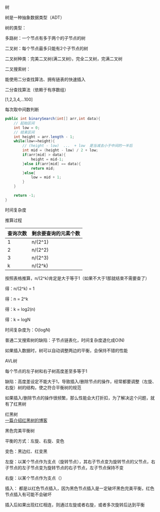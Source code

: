树

树是一种抽象数据类型（ADT）

树的类型：

多路树：一个节点有多于两个的子节点的树

二叉树：每个节点最多只能有2个子节点的树

二叉树种类：完美二叉树(满二叉树)，完全二叉树，完满二叉树

二叉搜索树：

能使用二分查找算法、拥有链表的快速插入



二分查找算法（依赖于有序数组）

[1,2,3,4,...100]

每次取中间数判断

```java
public int binarySearch(int[] arr,int data){
    // 起始区间
    int low = 0;
    // 结束区间
    int height = arr.length - 1;
    while(low<=height){
        // (height - low)  ...  + low  是当减去小于中间的一半后
        int mid = (height - low) / 2 + low;
        if(arr[mid] > data){
            height = mid-1;
        }else if(arr[mid] == data){
            return mid;
        }else{
            low = mid + 1;
        }
    }
    
    return -1;
}
```

时间复杂度

推算过程

| 查询次数 | 剩余要查询的元素个数 |
| -------- | -------------------- |
| 1        | n/(2^1)              |
| 2        | n/(2^2)              |
| 3        | n/(2^3)              |
| k        | n/(2^k)              |

按照表格推算，n/(2^k)肯定是大于等于1（如果不大于1那就结束不需要查了）

得：n/(2^k) = 1

得：n = 2^k

得：k = log2(n)

得：k = logN

时间复杂度为：O(logN)



普通二叉搜索树的缺陷：子节点链表化，时间复杂度退化成O(N)

如果插入数据时，树可以自动调整两边的平衡，会保持不错的性能 



AVL树

每个节点的左子树和右子树高度差至多等于1



缺陷：高度差设定不能大于1，导致插入/删除节点的操作，经常都要调整（左旋、右旋）树的结构，使之符合平衡树的规范

如果插入/删除节点的操作很频繁，那么性能会大打折扣，为了解决这个问题，就有了红黑树



红黑树  
[一篇介绍红黑树的博客](https://blog.csdn.net/chen_zhang_yu/article/details/52415077?utm_medium=distribute.pc_relevant.none-task-blog-baidujs_title-2)

黑色完美平衡树

平衡的方式：左旋、右旋、变色

变色：黑边红、红变黑

左旋：以某个节点作为支点（旋转节点），其右子节点变为旋转节点的父节点，右子节点的左子节点变为旋转节点的右子节点，左子节点保持不变

右旋：以某个节点作为支点（）

插入：
都是以红色节点插入，因为黑色节点插入是一定破坏黑色完美平衡，红色节点插入有可能不会破坏

插入后如果出现红红相连，则通过左旋或者右旋，或者多次旋转后达到平衡
